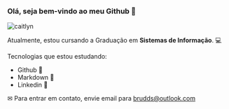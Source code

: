 ### Olá, seja bem-vindo ao meu Github 👋

![caitlyn](https://media1.tenor.com/images/8410227761e43b3ab118e8267bf171b7/tenor.gif?itemid=18758565)

Atualmente, estou cursando a Graduação em **Sistemas de Informação**. 💻

Tecnologias que estou estudando:

* Github 📡
* Markdown 📑
* Linkedin 🧷

✉ Para entrar em contato, envie email para brudds@outlook.com

